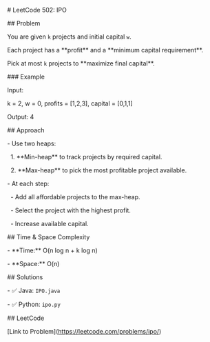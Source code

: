 \# LeetCode 502: IPO



\## Problem

You are given `k` projects and initial capital `w`.  

Each project has a \*\*profit\*\* and a \*\*minimum capital requirement\*\*.  



Pick at most `k` projects to \*\*maximize final capital\*\*.  



\### Example

Input:  

k = 2, w = 0, profits = \[1,2,3], capital = \[0,1,1]  

Output: 4  



\## Approach

\- Use two heaps:

&nbsp; 1. \*\*Min-heap\*\* to track projects by required capital.

&nbsp; 2. \*\*Max-heap\*\* to pick the most profitable project available.

\- At each step:

&nbsp; - Add all affordable projects to the max-heap.

&nbsp; - Select the project with the highest profit.

&nbsp; - Increase available capital.



\## Time \& Space Complexity

\- \*\*Time:\*\* O(n log n + k log n)  

\- \*\*Space:\*\* O(n)



\## Solutions

\- ✅ Java: `IPO.java`

\- ✅ Python: `ipo.py`



\## LeetCode

\[Link to Problem](https://leetcode.com/problems/ipo/)



